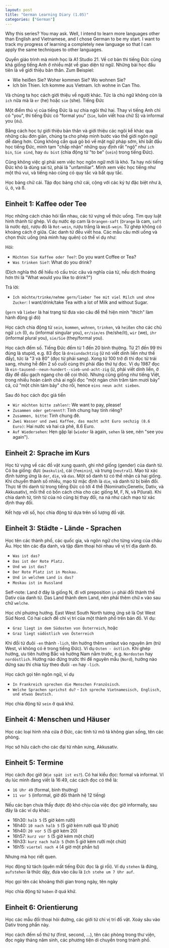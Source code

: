 ```yaml
---
layout: post
title: "German Learning Diary (1.05)"
categories: ["German"]
---
```


Why this series? You may ask. Well, I intend to learn more languages other than English and Vietnamese, and I chose German to be my start. I want to track my progress of learning a completely new language so that I can apply the same techniques to other languages.

Quyển giáo trình mà mình học là A1 Studio 21. Về cơ bản thì tiếng Đức cũng khá giống tiếng Anh ở nhiều mặt về giao diện từ ngữ. Những bài học đầu tiên là về giới thiệu bản thân. Zum Beispiel:

- Wie heißen Sie? Woher kommen Sie? Wo wohnen Sie?
- Ich bin Thien. Ich komme aus Vietnam. Ich wohne in Can Tho.

Và chúng ta học cách giới thiệu về người khác. Tức là chủ ngữ không còn là `ich` nữa mà là `er` (he) hoặc `sie` (she). Tiếng Đức

Một điểm thú vị của tiếng Đức là sự chia ngôi thứ hai. Thay vì tiếng Anh chỉ có "you", thì tiếng Đức có "formal you" (`Sie`, luôn viết hoa chữ S) và informal you (`du`).

Bằng cách học tự giới thiệu bản thân và giới thiệu các ngôi kể khác qua những câu đơn giản, chúng ta cho phép mình bước vào thế giới ngôn ngữ dễ dàng hơn. Cũng không cần quá gò bó về mặt ngữ pháp sớm, khi bắt đầu học tiếng Đức, mình tạm "chấp nhận" những quy định rất "ngộ" như `ich bin`, `Sie sind`, hay `du bist` (chia động từ "to be" (`sein`) trong tiếng Đức).

Cũng không việc gì phải xem việc học ngôn ngữ mới là khó. Ta hay nói tiếng Đức khó là dùng sai từ, phải là "unfamiliar". Mình xem việc học tiếng như một thú vui, và tiếng nào cũng có quy tắc và bất quy tắc.

Học bảng chữ cái. Tập đọc bảng chữ cái, cộng với các ký tự đặc biệt như ä, ü, ö, và ß.

## Einheit 1: Kaffee oder Tee

Học những cách chào hỏi lẫn nhau, các từ vựng về thức uống. Tìm quy luật hình thành từ ghép. Ví dụ nước ép cam là `Orangen-saft` (`Orange` là cam, `saft` là nước ép), rượu đỏ là `Rot-wein`, rượu trắng là `Weiß-wein`. Từ ghép không có khoảng cách ở giữa. Các danh từ đều viết hoa. Các mẫu câu mời uống và chọn thức uống (mà mình hay quên) có thể ví dụ như:

Hỏi:

- `Möchten Sie Kaffee oder Tee?`: Do you want Coffee or Tea?
- `Was trinken Sie?`: What do you drink?

(Dịch nghĩa thô để hiểu rõ cấu trúc câu và nghĩa của từ, nếu dịch thoáng hơn thì là "What would you like to drink?")

Trả lời:

- `Ich möchte/trinke/nehme gern/lieber Tee mit viel Milch und ohne Zucker`: I want/drink/take Tea with a lot of Milk and without Sugar.

(`gern` và `lieber` là hai trạng từ đưa vào câu để thể hiện mình "thích" làm hành động gì đó)

Học cách chia động từ `sein`, `kommen`, `wohnen`, `trinken`, và `heißen` cho các chủ ngữ `ich` (I), `du` (informal singular you), `er/sie/es` (he/she/it), `wir` (we), `ihr` (informal plural you), `sie/Sie` (they/formal you).

Học cách đếm số. Tiếng Đức đếm từ 1 đến 20 bình thường. Từ 21 đến 99 thì đúng là stupid, e.g. 83 đọc là `dreiundachtzig` (ừ nó viết dính liền như thế đấy), tức là "3 và 80" (đọc từ phải sang). Xong từ 100 trở đi thì đọc từ trái sang, nhưng hễ đến 2 số cuối cùng thì phải đảo thứ tự đọc. Ví dụ 1987 đọc là `ein-tausend--neun-hundert--sieb-und-acht-zig` (ừ, phải viết dính liền, ở đây để dấu gạch ngang cho dễ coi thôi). Nhưng cũng giống như tiếng Việt, trong nhiều hoàn cảnh chả ai ngồi đọc "một ngàn chín trăm tám mươi bảy" cả, cứ "một chín tám bảy" cho rồi, hence `eins neun acht sieben`.

Sau đó học cách đọc giá tiền

- `Wir möchten bitte zahlen!`: We want to pay, please!
- `Zusammen oder getrennt?`: Tính chung hay tính riêng?
- `Zusammen, bitte`: Tính chung đê.
- `Zwei Wasser und zwei Kaffee, das macht acht Euro sechzig (8.6 Euro)`: Hai nước và hai cà phê, 8.6 Euro.
- `Auf Wiedersehen`: Hẹn gặp lại (`wieder` là again, `sehen` là see, nên "see you again").

## Einheit 2: Sprache im Kurs

Học từ vựng về các đồ vật xung quanh, ghi nhớ giống (gender) của danh từ. Có ba giống: đực (`maskulin`), cái (`feminin`), và trung (`neutral`). Mạo từ xác định tương ứng là `der`, `die`, và `das`. Một số danh từ có thể nhận cả hai giống. Khi chuyển thành số nhiều, mạo từ mặc định là `die`, và danh từ bị biến đổi. Thực tế thì danh từ trong tiếng Đức có tới 4 thể (Nominativ,Genetiv, Dativ, và Akkusativ), mỗi thể có bốn cách chia cho các giống M, F, N, và P(lural). Khi chia danh từ, tính từ của nó cũng bị thay đổi, na ná như cách mạo từ xác định thay đổi.

Kết hợp với số, học chia động từ dựa trên số lượng đồ vật.

## Einheit 3: Städte - Lände - Sprachen

Học tên các thành phố, các quốc gia, và ngôn ngữ cho từng vùng của châu Âu. Học tên các địa danh, và tập đàm thoại hỏi nhau về vị trí địa danh đó.

- `Was ist das?`
- `Das ist der Rote Platz.`
- `Und wo ist das?`
- `Der Rote Platz ist in Moskau.`
- `Und in welchem Land is das?`
- `Moskau ist in Russland`

Self-note: Land ở đây là giống N, đi với preposition `in` phải đổi thành thể Dativ của danh từ. Das Land thành dem Land, nên phải thêm chữ `m` vào sau chữ `welche`.

Học chỉ phương hướng. East West South North tương ứng sẽ là Ost West Süd Nord. Có hai cách để chỉ vị trí của một thành phố trên bản đồ. Ví dụ:

- `Graz liegt in dem Südosten von Österreich`, hoặc
- `Graz liegt südöstlich von Österreich`

Khi đổi từ đuôi `-en` thành `-lich`, tên hướng thêm umlaut vào nguyên âm (trừ West, vì không có ë trong tiếng Đức). Ví dụ `Osten - östlich`. Khi ghép hướng, ưu tiên hướng Bắc và hướng Nam nằm trước, e.g. `Nordosten` hay `nordöstlich`. Hướng nào đứng trước thì để nguyên mẫu (`Nord`), hướng nào đứng sau thì chia tùy theo đuôi `-en` hay `-lich`.

Học cách gọi tên ngôn ngữ, ví dụ 

- `In Frankreich sprechen die Menschen Französisch`.
- `Welche Sprachen sprichst du?` - `Ich spreche Vietnamesisch, Englisch, und etwas Deutsch.`

Học chia động từ `sein` ở quá khứ.

## Einheit 4: Menschen und Häuser

Học các loại hình nhà cửa ở Đức, các tính từ mô tả không gian sống, tên các phòng.

Học sở hữu cách cho các đại từ nhân xưng, Akkusativ.

## Einheit 5: Termine

Học cách đọc giờ (`Wie spät ist es?`). Có hai kiểu đọc: formal và informal. Ví dụ lúc mình đang viết là 16:49, các cách đọc có thể là:

- `16 Uhr 49` (formal, bình thường)
- `11 vor 5` (informal, giờ đổi thành hệ 12 tiếng)

Nếu các bạn chưa thấy được độ khó chịu của việc đọc giờ informally, sau đây là các ví dụ khác:

- 16h30: `halb 5` (5 giờ kém rưỡi)
- 16h40: `10 nach halb 5` (5 giờ kém rưỡi quá 10 phút)
- 16h40: `20 vor 5` (5 giờ kém 20)
- 16h57: `kurz vor 5` (5 giờ kém một chút)
- 16h33: `kurz nach halb 5` (hơn 5 giờ kém rưỡi một chút)
- 16h15: `viertel nach 4` (4 giờ một phần tư)

Nhưng mà học riết quen.

Học động từ tách (quên mất tiếng Đức đọc là gì rồi). Ví dụ `stehen` là đứng, `aufstehen` là thức dậy, đưa vào câu là `Ich stehe um 7 Uhr auf`.

Học gọi tên các khoảng thời gian trong ngày, tên ngày

Học chia động từ `haben` ở quá khứ.

## Einheit 6: Orientierung

Học các mẫu đối thoại hỏi đường, các giới từ chỉ vị trí đồ vật. Xoáy sâu vào Dativ trong phần này.

Học cách đếm số thứ tự (first, second, ...), tên các phòng trong thư viện, đọc ngày tháng năm sinh, các phương tiện di chuyển trong tnành phố.


